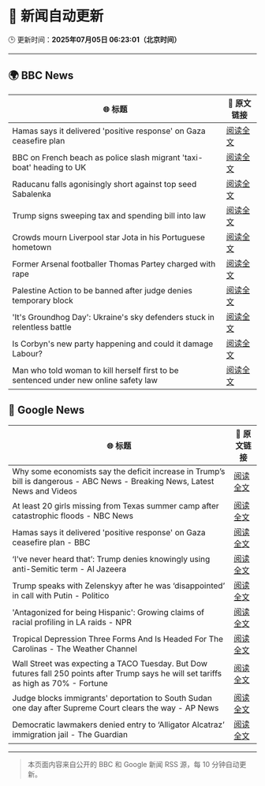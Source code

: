 # 🧠 新闻自动更新

🕒 更新时间：**2025年07月05日 06:23:01（北京时间）**

---

## 🌍 BBC News

| 🌐 标题 | 🔗 原文链接 |
|--------|-------------|
| Hamas says it delivered 'positive response' on Gaza ceasefire plan | [阅读全文](https://www.bbc.com/news/articles/cnvmrmvp98go) |
| BBC on French beach as police slash migrant 'taxi-boat' heading to UK | [阅读全文](https://www.bbc.com/news/articles/c5ygjjxjlplo) |
| Raducanu falls agonisingly short against top seed Sabalenka | [阅读全文](https://www.bbc.com/sport/tennis/articles/cj3ry7v6gmlo) |
| Trump signs sweeping tax and spending bill into law | [阅读全文](https://www.bbc.com/news/articles/cpvjlj3n1vmo) |
| Crowds mourn Liverpool star Jota in his Portuguese hometown | [阅读全文](https://www.bbc.com/news/articles/c8xvr9v1exlo) |
| Former Arsenal footballer Thomas Partey charged with rape | [阅读全文](https://www.bbc.com/news/articles/c39zr7y9ep3o) |
| Palestine Action to be banned after judge denies temporary block | [阅读全文](https://www.bbc.com/news/articles/c93901n9z0qo) |
| 'It's Groundhog Day': Ukraine's sky defenders stuck in relentless battle | [阅读全文](https://www.bbc.com/news/articles/c4gkzgqe30yo) |
| Is Corbyn's new party happening and could it damage Labour? | [阅读全文](https://www.bbc.com/news/articles/cedg56670qdo) |
| Man who told woman to kill herself first to be sentenced under new online safety law | [阅读全文](https://www.bbc.com/news/articles/cpwqy40wxw1o) |

## 📰 Google News

| 🌐 标题 | 🔗 原文链接 |
|--------|-------------|
| Why some economists say the deficit increase in Trump’s bill is dangerous - ABC News - Breaking News, Latest News and Videos | [阅读全文](https://news.google.com/rss/articles/CBMiogFBVV95cUxOdG9acEpha3NmTGdWckZ3T1poWFpuSVA3WmxVRUlsWElHVVQxQUlhRmZGOXVhenpvMU5ucExHdG8yUmo3ZkZNVm5xUlVFZTdubkJnMkxuZE5oME4yRTNkSHFUejY3aF9tbzVhRWJxa1VuUWpRelRjUVlQRC14amt6amJmZzZfU0xOYmNIanlDYkwxMWtJRjR3SWxSMzRSdXhGMGfSAacBQVVfeXFMUHJOaElBWTFxNjJVMzlDcDFqMFphLTVRQlFTZUtuNGd6YzJUMVB6VzVsMWZxUGM3U1ZUdjBlcGpJaG41cTdxVkJicEdieEpDUDhabUx1UTJ4VklmYnlnOTBkRjNBZ0NzU2RPbVQ0M3IteVBNVGtQM25RM0w4MUdkZjFwM0Q1VDNWTnVLc2JXSGNRa3BWaVJBNzI3bS1Nb3ZEMjdMd1g0Y1E?oc=5) |
| At least 20 girls missing from Texas summer camp after catastrophic floods - NBC News | [阅读全文](https://news.google.com/rss/articles/CBMilgFBVV95cUxPa1hueWFzUl9GVGh1Ry1sVndKb2duVGN4VzhnTm50QlJvczRweERMZEVxRGxpcTJHVjU0TWMzRHpXU0lvN0ZLcWlKZ1ZPRWQ2b2c3SXQ0SWp1WHZmUWNzZlVtMk5sdmpoQkJ1ekZraWtpTlpadzk2aG9odDNuQ0hEQzBaeFV2TVpLSnJ4TkRWdVFpS1lXeHfSAVZBVV95cUxNbjNsWkE1ZXE0YVZVaC1paEtrM1J2UndKZU0tU1dwZ19nVzhoa3prMnVBdWRqMmVScFVIQ1ZCOFBwOWcwc2VwaHlINjVYWGdqX2E3NDlaQQ?oc=5) |
| Hamas says it delivered 'positive response' on Gaza ceasefire plan - BBC | [阅读全文](https://news.google.com/rss/articles/CBMiWkFVX3lxTE0tVDJlXzJSb3Y2QmtPVl9JTnFMa181dC1JcHV2aWF0bUhNREFYR0p0aDZ4clR1WmNiOUJnMjhhUVJqSHZYQWZ3ZUNuemd3S0t5Um05U3RpRGFGUdIBX0FVX3lxTE1XRmg1eTB6Y0xoTjA1bmE1dzJEOHd3MzBOS0JYTzF3T2hWWDY0U3plNUxfWG1nR2p1Tk1RY3ZzaFBoWWNZZk9WZTd4Q0FpZWdmcHBWUGVmV01pNnZGYzJZ?oc=5) |
| ‘I’ve never heard that’: Trump denies knowingly using anti-Semitic term - Al Jazeera | [阅读全文](https://news.google.com/rss/articles/CBMiqwFBVV95cUxNSlZ1Y2NDTWk4dkNTSkdBaXk0YnQwU3ZNMHUwS3Y1bkZPbmpBLTJxcnhIU2EzZlBNTU5uLXZTRF9fSkJqSlF6TU9oZldUMVl4SmZ4cmlaZHZIREZrT3JSaHpYbWdlWHZKb2kwSlF3WHJTLWNTN3ZsMkh5eVRYVDZnd2w1eHhqLXdzUXBSRUNOc2RTMkhNSWVXMVpYcVh1RXZfd3lMSFk0X3ZpRkHSAbABQVVfeXFMTm40RDJSTUZSMXF2YWVCSEV2Q3FMVDZ0MlZRQ1FKRzl6Tml4VHBHTkRxSmx0NWVVX1JoNEI3RmRncVJJQnJrS0tOX0JfbzlNczdRSE5hXzJTeUIxM2doMy1Za3BWakJ0ZjUyaFVGcnF2T05qM2IyNTFhT0Utb3JvZXdLY0Z5dVhIWXZaYUhqcm0tc0xmM2RJbDN6UmpfVm1SVFd4Y0pCVndibTlnekUtR3g?oc=5) |
| Trump speaks with Zelenskyy after he was ‘disappointed’ in call with Putin - Politico | [阅读全文](https://news.google.com/rss/articles/CBMiggFBVV95cUxPY0VQMTB2d29uUzhVd0FqbWRxMzJQUUZ3dVJYTW9ySzR5a0lhby1YeEpnSm1vLXJueHJ3NXNteEQtVUNQX0M1XzZpM1Q3MHpHTGwwMC1iZk5ZUWVyMTh6Y0lrT0F6eUxXcndOeE9BWUpCTUZBTExJTFZ6YWhIUHVKc3lB?oc=5) |
| 'Antagonized for being Hispanic': Growing claims of racial profiling in LA raids - NPR | [阅读全文](https://news.google.com/rss/articles/CBMivwFBVV95cUxNQ2RHQ3B5RU5ndGQ0TjhVM2RGc2kxYUI5U2FvbjZ5aGJDajJZTF9feVNTdlpZdzVNbkhrY3VlYVcxNTdaZUZ3VEgtam82dGptVmZKc2k3N2VrbEdZSzF2NV9JdUtQa2FYdUpSejFFZmV1MU1pRjBSOWtqaEltazJJWW9sWjVpMVdraGFmUldjVWY5enJ6ZlQ4d2FsSjBhYjFFbG1vWHVYR2JZc3kxWlVtQ0oyal9sdFYtWmpvbkwyTQ?oc=5) |
| Tropical Depression Three Forms And Is Headed For The Carolinas - The Weather Channel | [阅读全文](https://news.google.com/rss/articles/CBMilwFBVV95cUxPN1VpN2l3Y3BhVHRPQzZ1U0JWeFM0ZkZJWTNfbFA4YXo0cGpHYXhPS3dCYmhPU2F2SWV0T0kzQTNkdy1XV1NtNnUtNEowTkVQdGhtMm9QUHlhRHRsbjFNd1pEb3huSHJUQTdUYXZHeUpaMHl4ZUpNV295Q1Z5eDRVNzYyQ3VtLXFNYURkTHlPV3c2R09fd2Rn?oc=5) |
| Wall Street was expecting a TACO Tuesday. But Dow futures fall 250 points after Trump says he will set tariffs as high as 70% - Fortune | [阅读全文](https://news.google.com/rss/articles/CBMipwFBVV95cUxQWl9mNEpIM2pMWmJHWjVEVjlFWHMwT056RHYxZ1RkZXlROFJ2Njhubm9Bb2EtT1kzUmVIb01Cc0dTTHYwV1BYZ1lMTV84TktHeGRnekdnYV9ZUTFuR1Z3QkRqV0xLa1hhUzJrSGNFZm9lZTEzY3BUM3dYN1FCZGVncGZkM1lvcV9Zdll2aFdTNHpYb1p2SjJZYXFUaEgxcjctcXd1S0RkWQ?oc=5) |
| Judge blocks immigrants' deportation to South Sudan one day after Supreme Court clears the way - AP News | [阅读全文](https://news.google.com/rss/articles/CBMingFBVV95cUxNenhGVDh6emN5MjNmY3hFVGFpb2txUjh5ZjdwZjdtdjdYRF9xSVJqanIya180MFV5NTMtVHdkT1ZWSWdwNUZ0YjJYWW9Na2lqMC0tWlZhVlZmN0JhWHB4LW81VHdSS0F1bnpMcmlKbW85UXh1M2o3dzJzaHVMaDVVdG5CalZJTjkyWC1UQ3RNRmE1LW55WVVFckFrUFIyQQ?oc=5) |
| Democratic lawmakers denied entry to ‘Alligator Alcatraz’ immigration jail - The Guardian | [阅读全文](https://news.google.com/rss/articles/CBMijAFBVV95cUxOUVF4ckc5b0xSLW5LYVhaUXo2OEZ2MHY0NEFPVXV0OEtIN1paQ21YSzdqejNDUksteG5hSC1GQklZTXhoVGJLLXExRk9wdUxJOTBUZndsTGJJQmwwcUVhZDUwSktOc1loOV9uYzZjSmtMbUJHc1V2TnZXUzlQeFZzQ0xDbWZMVzI2SEZ2LQ?oc=5) |

---
> 本页面内容来自公开的 BBC 和 Google 新闻 RSS 源，每 10 分钟自动更新。